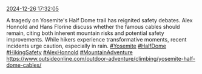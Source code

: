 [2024-12-26 17:32:05](https://mstdn.social/@hill_wanderer/113720316787936759)

A tragedy on Yosemite&#39;s Half Dome trail has reignited safety debates. Alex Honnold and Hans Florine discuss whether the famous cables should remain, citing both inherent mountain risks and potential safety improvements. While hikers experience transformative moments, recent incidents urge caution, especially in rain. <a href="https://mstdn.social/tags/Yosemite" class="mention hashtag" rel="tag">#Yosemite</a> <a href="https://mstdn.social/tags/HalfDome" class="mention hashtag" rel="tag">#HalfDome</a> <a href="https://mstdn.social/tags/HikingSafety" class="mention hashtag" rel="tag">#HikingSafety</a> <a href="https://mstdn.social/tags/AlexHonnold" class="mention hashtag" rel="tag">#AlexHonnold</a> <a href="https://mstdn.social/tags/MountainAdventure" class="mention hashtag" rel="tag">#MountainAdventure</a> <a href="https://www.outsideonline.com/outdoor-adventure/climbing/yosemite-half-dome-cables/" target="_blank" rel="nofollow noopener noreferrer" translate="no">https://www.outsideonline.com/outdoor-adventure/climbing/yosemite-half-dome-cables/</a>